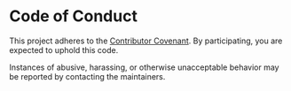 # Code of Conduct

This project adheres to the [Contributor Covenant](https://www.contributor-covenant.org/version/2/1/code_of_conduct/). By participating, you are expected to uphold this code.

Instances of abusive, harassing, or otherwise unacceptable behavior may be reported by contacting the maintainers.

